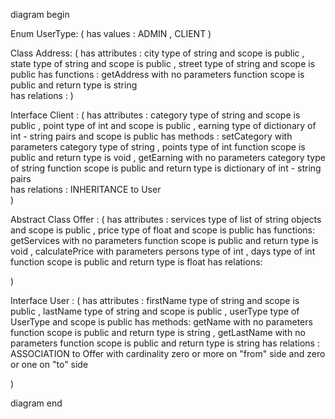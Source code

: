 diagram begin

Enum UserType: (
has values : ADMIN , CLIENT
)

Class Address: (
has attributes : city type of string and scope is public , state type of string and scope is public , street type of string and scope is public
has functions : getAddress with no parameters function scope is public and return type is  string            
has relations :
)

Interface Client : (
has attributes : category type of string and scope is public , point type of int and scope is public , earning type of dictionary of int - string pairs and scope is public
has methods : setCategory with parameters category type of string , points type of int function scope is public and return type is void ,
               getEarning with no parameters category type of string function scope is public and return type is dictionary of int - string pairs  
has relations : INHERITANCE to User     
)

Abstract Class Offer : (
has attributes : services type of list of string objects and scope is public , price type of float and scope is public
has functions: getServices with no parameters function scope is public and return type is void ,
calculatePrice with parameters persons type of int , days type of int function scope is public and return type is float
has relations:

)

Interface User : (
has attributes : firstName type of string and scope is public , lastName type of string and scope is public , userType type of UserType and scope is public
has methods: getName with no parameters  function scope is public and return type is string ,
            getLastName with no parameters  function scope is public and return type is string 
has relations : ASSOCIATION to Offer with cardinality zero or more on "from" side and zero or one on "to" side 

)



diagram end
